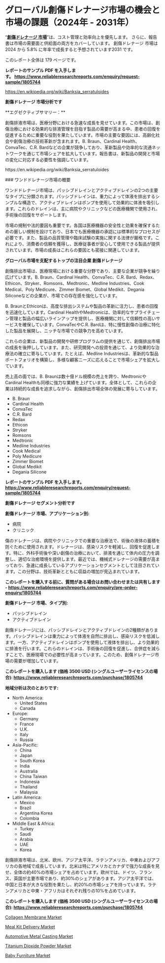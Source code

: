 <p><h1>グローバル創傷ドレナージ市場の機会と市場の課題（2024年 - 2031年）</h1></p><p>&ldquo;<strong><a href="https://www.reliableresearchreports.com/wound-drainage-r1805744?utm_campaign=107&utm_medium=9&utm_source=Github&utm_content=ia&utm_term=16112024&utm_id=wound-drainage">創傷ドレナージ 市場</a></strong>&rdquo;は、コスト管理と効率向上を優先します。 さらに、報告書は市場の需要面と供給面の両方をカバーしています。 創傷ドレナージ 市場は 2024 から 5.8% に年率で成長すると予想されています2031 です。</p>
<p>このレポート全体は 179 ページです。</p>
<p><strong>レポートのサンプル PDF を入手します。&nbsp;<a href="https://www.reliableresearchreports.com/enquiry/request-sample/1805744?utm_campaign=107&utm_medium=9&utm_source=Github&utm_content=ia&utm_term=16112024&utm_id=wound-drainage">https://www.reliableresearchreports.com/enquiry/request-sample/1805744</a></strong></p>
<p><a href="https://en.wikipedia.org/wiki/Banksia_serratuloides?utm_campaign=107&utm_medium=9&utm_source=Github&utm_content=ia&utm_term=16112024&utm_id=wound-drainage">https://en.wikipedia.org/wiki/Banksia_serratuloides</a></p>
<p><strong>創傷ドレナージ 市場分析です</strong></p>
<p><p>**エグゼクティブサマリー：**  </p><p>創傷排液市場は、医療分野における急速な成長を見せています。この市場は、創傷治療における効果的な排液管理を目指す製品の需要が高まる中、患者の回復を促進するために重要な役割を果たしています。市場の主要な要因には、高齢化社会や創傷治療の技術革新が含まれます。B. Braun、Cardinal Health、ConvaTec、C.R. Bardなどの企業が競争しており、革新製品や効率的な流通ネットワークを通じて市場シェアを拡大しています。報告書は、新製品の開発と市場の変化に対応する必要性を強調しています。</p></p>
<p>https://en.wikipedia.org/wiki/Banksia_serratuloides</p>
<p><p>### ワンドドレナージ市場の概要</p><p>ワンドドレナージ市場は、パッシブドレインとアクティブドレインの2つの主要なタイプに分類されます。パッシブドレインは、重力によって体液を排出するシンプルな構造で、アクティブドレインはポンプを使用して効果的に体液を吸引します。これらのドレインは、主に病院やクリニックなどの医療機関で使用され、手術後の回復をサポートします。</p><p>市場の規制や法的要因も重要です。各国は医療機器の安全性と効果を確保するための厳しい規制を設けており、日本でも医療機器の承認には標準的なプロセスが必要です。また、製品の品質管理や臨床試験の実施に関する法律が厳格です。これにより、消費者の信頼を獲得し、医療従事者が安心して使用できる製品が提供されています。市場の成長はこれらの要因とも密接に関連しています。</p></p>
<p><strong>グローバル市場を支配するトップの注目企業 創傷ドレナージ</strong></p>
<p><p>創傷排出市場は、医療現場における重要な分野であり、主要な企業が競争を繰り広げています。B. Braun、Cardinal Health、ConvaTec、C.R. Bard、Redax、Ethicon、Stryker、Romsons、Medtronic、Medline Industries、Cook Medical、Poly Medicure、Zimmer Biomet、Global Medikit、Degania Siliconeなどの企業が、市場での存在感を強化しています。</p><p>B. BraunとEthiconは、高度な排出システムや製品の革新に注力し、患者の回復を迅速化しています。Cardinal HealthやMedtronicは、効率的なサプライチェーン管理と製品の幅広いラインアップを提供し、医療機関に対して信頼性の高いサービスを確保しています。ConvaTecやC.R. Bardは、特に慢性創傷の治療に特化した製品を展開し、ニッチな市場での競争力を高めています。</p><p>これらの企業は、新製品の開発や研修プログラムの提供を通じて、創傷排出市場の成長を後押ししています。また、研究開発への投資を通じて、より効果的な治療法の確立に寄与しています。たとえば、Medline Industriesは、革新的な製品ポートフォリオを構築し、多様な顧客ニーズに応えることで市場シェアを拡大しています。</p><p>売上高の面では、B. Braunは数十億ドル規模の売上を誇り、MedtronicやCardinal Healthも同様に強力な業績を上げています。全体として、これらの企業は持続的な成長を追求しながら、創傷排出市場全体の発展に寄与しています。</p></p>
<p><ul><li>B. Braun</li><li>Cardinal Health</li><li>ConvaTec</li><li>C.R. Bard</li><li>Redax</li><li>Ethicon</li><li>Stryker</li><li>Romsons</li><li>Medtronic</li><li>Medline Industries</li><li>Cook Medical</li><li>Poly Medicure</li><li>Zimmer Biomet</li><li>Global Medikit</li><li>Degania Silicone</li></ul></p>
<p><strong>レポートのサンプル PDF を入手します。 <a href="https://www.reliableresearchreports.com/enquiry/request-sample/1805744?utm_campaign=107&utm_medium=9&utm_source=Github&utm_content=ia&utm_term=16112024&utm_id=wound-drainage">https://www.reliableresearchreports.com/enquiry/request-sample/1805744</a></strong></p>
<p><strong>創傷ドレナージ セグメント分析です</strong></p>
<p><strong>創傷ドレナージ 市場、アプリケーション別:</strong></p>
<p><ul><li>病院</li><li>クリニック</li></ul></p>
<p><p>傷のドレナージは、病院やクリニックでの重要な治療法で、術後の液体の蓄積を防ぐために使用されます。ドレナージは、感染リスクを軽減し、回復を促進します。特に、外科手術後や深い創傷の治療において、排液を通じて体内の圧力を調整し、適切な治癒環境を提供します。最近では、機械式ドレナージの需要が高まっており、急速に成長しているアプリケーションセグメントとして注目されています。この分野は、技術革新とともに収益の増加が見込まれています。</p></p>
<p><strong>このレポートを購入する前に、質問がある場合はお問い合わせまたは共有します - <a href="https://www.reliableresearchreports.com/enquiry/pre-order-enquiry/1805744?utm_campaign=107&utm_medium=9&utm_source=Github&utm_content=ia&utm_term=16112024&utm_id=wound-drainage">https://www.reliableresearchreports.com/enquiry/pre-order-enquiry/1805744</a></strong></p>
<p><strong>創傷ドレナージ 市場、タイプ別:</strong></p>
<p><ul><li>パッシブドレイン</li><li>アクティブドレイン</li></ul></p>
<p><p>創傷ドレナージには、パッシブドレインとアクティブドレインの2種類があります。パッシブドレインは重力によって体液を自然に排出し、感染リスクを低減します。一方、アクティブドレインはポンプを使用して液体を排出し、より効果的に排液を行います。これらのドレインは、手術後の回復を促進し、合併症を減らすことで、医療現場での必要性が高まっています。このため、創傷ドレナージ市場の需要が増加しています。</p></p>
<p><strong>このレポートを購入します (価格 3500 USD (シングルユーザーライセンスの場合): <a href="https://www.reliableresearchreports.com/purchase/1805744?utm_campaign=107&utm_medium=9&utm_source=Github&utm_content=ia&utm_term=16112024&utm_id=wound-drainage">https://www.reliableresearchreports.com/purchase/1805744</a></strong></p>
<p><strong>地域分析は次のとおりです:</strong></p>
<p><ul>
    <li>
        North America:
        <ul>
            <li>United States</li>
            <li>Canada</li>
        </ul>
    </li>
    <li>
        Europe:
        <ul>
            <li>Germany</li>
            <li>France</li>
            <li>U.K.</li>
            <li>Italy</li>
            <li>Russia</li>
        </ul>
    </li>
    <li>
        Asia-Pacific:
        <ul>
            <li>China</li>
            <li>Japan</li>
            <li>South Korea</li>
            <li>India</li>
            <li>Australia</li>
            <li>China Taiwan</li>
            <li>Indonesia</li>
            <li>Thailand</li>
            <li>Malaysia</li>
        </ul>
    </li>
    <li>
        Latin America:
        <ul>
            <li>Mexico</li>
            <li>Brazil</li>
            <li>Argentina Korea</li>
            <li>Colombia</li>
        </ul>
    </li>
    <li>
        Middle East & Africa:
        <ul>
            <li>Turkey</li>
            <li>Saudi</li>
            <li>Arabia</li>
            <li>UAE</li>
            <li>Korea</li>
        </ul>
    </li>
    </ul></p>
<p><p>創傷排液市場は、北米、欧州、アジア太平洋、ラテンアメリカ、中東およびアフリカの各地域で成長しています。北米は特にアメリカとカナダで強力な成長を見せ、全体の約40%の市場シェアを占めています。欧州では、ドイツ、フランス、英国が主要市場であり、約30%のシェアがあります。アジア太平洋では、中国と日本が大きな役割を果たし、約20%の市場シェアを持っています。ラテンアメリカと中東・アフリカはそれぞれ残りの10%を占めています。</p></p>
<p><strong>このレポートを購入します (価格 3500 USD (シングルユーザーライセンスの場合): <a href="https://www.reliableresearchreports.com/purchase/1805744?utm_campaign=107&utm_medium=9&utm_source=Github&utm_content=ia&utm_term=16112024&utm_id=wound-drainage">https://www.reliableresearchreports.com/purchase/1805744</a></strong></p>
<p><p><a href="https://github.com/arionmp/Market-Research-Report-List-5/blob/main/collagen-membrane-market.md?utm_campaign=107&utm_medium=9&utm_source=Github&utm_content=ia&utm_term=16112024&utm_id=wound-drainage">Collagen Membrane Market</a></p><p><a href="https://issuu.com/reportprime-2/docs/meal-kit-delivery-market-size-2030._dbd61c6b1f88aa?utm_campaign=107&utm_medium=9&utm_source=Github&utm_content=ia&utm_term=16112024&utm_id=wound-drainage">Meal Kit Delivery Market</a></p><p><a href="https://issuu.com/reportprime-2/docs/automotive-metal-casting-market-siz_3ab10f6329c7ce?utm_campaign=107&utm_medium=9&utm_source=Github&utm_content=ia&utm_term=16112024&utm_id=wound-drainage">Automotive Metal Casting Market</a></p><p><a href="https://www.linkedin.com/pulse/market-forecasting-change-global-titanium-dioxide-powder-fqqif?utm_campaign=107&utm_medium=9&utm_source=Github&utm_content=ia&utm_term=16112024&utm_id=wound-drainage">Titanium Dioxide Powder Market</a></p><p><a href="https://www.linkedin.com/pulse/baby-furniture-market-size-status-forecast-2024-2031-resampling-q4dhc?utm_campaign=107&utm_medium=9&utm_source=Github&utm_content=ia&utm_term=16112024&utm_id=wound-drainage">Baby Furniture Market</a></p></p>